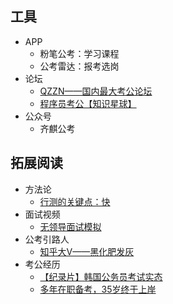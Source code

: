 ## 工具
- APP
    - 粉笔公考：学习课程
    - 公考雷达：报考选岗
- 论坛
    - [QZZN——国内最大考公论坛](https://bbs.qzzn.com/)
    - [程序员考公【知识星球】](https://github.com/coder2gwy/coder2gwy/tree/main/%E5%92%A8%E8%AF%A2)
- 公众号
    - 齐麒公考
## 拓展阅读
- 方法论
    - [行测的关键点：快](https://www.zhihu.com/question/266860999/answer/613142901)
- 面试视频
    - [无领导面试模拟](https://www.bilibili.com/video/BV1WT4y1g7ty?from=search&seid=4151423607237314499)
- 公考引路人
    - [知乎大V——黑化肥发灰](https://www.zhihu.com/people/MR.heihuafeifahui)
- 考公经历
    - [【纪录片】韩国公务员考试实态](https://www.bilibili.com/video/BV1gW411x7xc/?spm_id_from=333.788.recommend_more_video.0)
    - [多年在职备考，35岁终于上岸](https://bbs.qzzn.com/forum.php?mod=viewthread&tid=16730857&extra=&authorid=5788628&page=1)